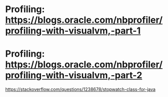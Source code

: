 # Profiling: https://blogs.oracle.com/nbprofiler/profiling-with-visualvm,-part-1
# Profiling: https://blogs.oracle.com/nbprofiler/profiling-with-visualvm,-part-2
https://stackoverflow.com/questions/1238678/stopwatch-class-for-java
